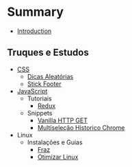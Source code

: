 # Summary

* [Introduction](README.md)

## Truques e Estudos
* [CSS](./subjects/css/README.md)
    * [Dicas Aleatórias](./subjects/css/random-tips.md)
    * [Stick Footer](./subjects/css/stick-footer.md)
* [JavaScript]()
  * Tutoriais
    * [Redux](./subjects/javascript/redux/README.md)
  * Snippets
    * [Vanilla HTTP GET](./subjects/javascript/snippets/vanilla-request.md)
    * [Multiseleção Historico Chrome](./subjects/javascript/snippets/multiselect-histories-chrome.md)
* Linux
  * Instalações e Guias
    * [Fraz](./subjects/linux/installing/franz.md)
    * [Otimizar Linux](./subjects/linux/installing/optimization.md)


